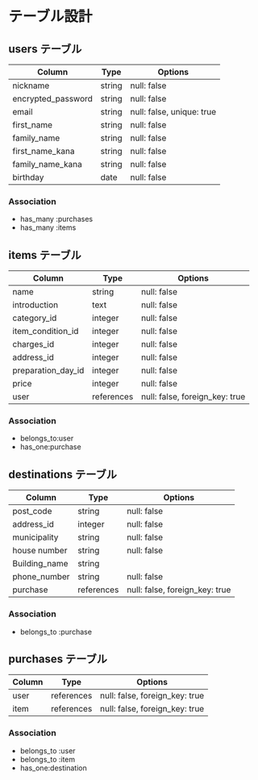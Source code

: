 # テーブル設計

## users テーブル

| Column             | Type   | Options                   |
| ------------------ | ------ | ------------------------- |
| nickname           | string | null: false               |
| encrypted_password | string | null: false               |
| email              | string | null: false, unique: true |
| first_name         | string | null: false               |
| family_name        | string | null: false               |
| first_name_kana    | string | null: false               |
| family_name_kana   | string | null: false               |
| birthday           | date   | null: false               |


### Association
- has_many :purchases
- has_many :items


## items テーブル
| Column              | Type        | Options                        |
| ------------------- | ----------- | ------------------------------ |
| name                | string      | null: false                    |
| introduction        | text        | null: false                    |
| category_id         | integer     | null: false                    |
| item_condition_id   | integer     | null: false                    |
| charges_id          | integer     | null: false                    |
| address_id          | integer     | null: false                    |
| preparation_day_id  | integer     | null: false                    |
| price               | integer     | null: false                    |
| user                | references  | null: false, foreign_key: true |

### Association
- belongs_to:user
- has_one:purchase



## destinations テーブル
| Column        | Type        | Options                        |
| ------------- | ----------- | ------------------------------ |
| post_code     | string      | null: false                    |
| address_id    | integer     | null: false                    |
| municipality  | string      | null: false                    |
| house number  | string      | null: false                    |
| Building_name | string      |                                |
| phone_number  | string      | null: false                    |
| purchase      | references  | null: false, foreign_key: true |

### Association
- belongs_to :purchase


## purchases テーブル
| Column        | Type       | Options                        |
| ------------- | ---------- | ------------------------------ |
| user          | references | null: false, foreign_key: true |
| item          | references | null: false, foreign_key: true |

### Association
- belongs_to :user
- belongs_to :item
- has_one:destination